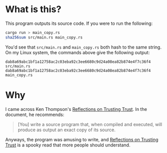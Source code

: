 # What is this?

This program outputs its source code. If you were to run the following:

```bash
cargo run > main_copy.rs
sha256sum src/main.rs main_copy.rs
```

You'd see that `src/main.rs` and `main_copy.rs` both hash to the same string. On my Linux system, the commands above give the following output:

```
dab8a69abc1bf1a12758ac2c03eba92c3ee6680c9d24a08ea82b874e4f7c36f4  src/main.rs
dab8a69abc1bf1a12758ac2c03eba92c3ee6680c9d24a08ea82b874e4f7c36f4  main_copy.rs
```

# Why
I came across Ken Thompson's [Reflections on Trusting Trust](https://www.archive.ece.cmu.edu/~ganger/712.fall02/papers/p761-thompson.pdf). In the document, he recommends:

>[You] write a source program that, when compiled and executed, will produce as output an exact copy of its source.

Anyways, the program was amusing to write, and [Reflections on Trusting Trust](https://www.archive.ece.cmu.edu/~ganger/712.fall02/papers/p761-thompson.pdf) is a spooky read that more people should understand.
  